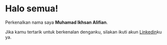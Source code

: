 # Halo semua! 

Perkenalkan nama saya **Muhamad Ikhsan Alifian**.<br>

Jika kamu tertarik untuk berkenalan denganku, silakan ikuti akun [Linkedin](https://www.linkedin.com/in/ikhsanalifian/)ku ya.
